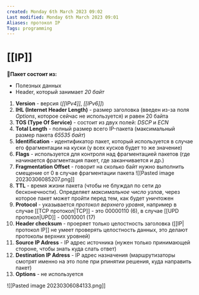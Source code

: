 ```yaml
---
created: Monday 6th March 2023 09:02
Last modified: Monday 6th March 2023 09:01
Aliases: протокол IP
Tags: programming
---
```


# [[IP]]

📌**Пакет состоит из:**
- Полезных данных
- Header, который занимает *20 байт*
1. **Version** - версия (*[[IPv4]]*, *[[IPv6]]*)
2. **IHL (Internet Header Length)** - размер заголовка (введен из-за поля *Options*, которое сейчас не используется) и равен 20 байта
3. **TOS (Type Of Service)** - состоит из двух полей: *DSCP* и *ECN*
4. **Total Length** - полный размер всего IP-пакета (максимальный размер пакета *65535 байт*)
5. **Identification** - идентификатор пакет, который используется в случае его фрагментации на куски (у всех кусков будет то же значение)
6. **Flags** - используется для контроля над фрагментацией пакетов (где начинается фрагментация пакет, где заканчивается и др.)
7. **Fragmentation Offset** - говорит на сколько байт нужно выполнить смещение от 0 в случае фрагментации пакета
![[Pasted image 20230306085207.png]]
8. **TTL** - время жизни пакета (чтобы не блуждал по сети до бесконечности). Определяет *максимальное число узлов*, через которое пакет может пройти перед тем, как будет уничтожен
9. **Protocol** - указывается *протокол верхнего уровня*, например в случае [[TCP протокол|TCP]] - это 00000110 (6), в случае [[UPD протокол|UPD]] - 00010001 (17)
10. **Header checksum** - проеряет только целостность заголовка ([[IP|протокол IP]] не умеет проверять целостность данных, это делают протоколы верхних уровней)
11. **Source IP Adress** - IP адрес источника (нужен только принимающей стороне, чтобы знать куда слать ответ)
12. **Destination IP Adress** - IP адрес назначения (маршрутизаторы смотрят именно на это поле при рпинятии решения, куда направить пакет)
13. **Options** - не используется

![[Pasted image 20230306084133.png]]

